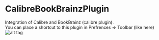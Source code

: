 # CalibreBookBrainzPlugin
Integration of Calibre and BookBrainz (calibre plugin).  
You can place a shortcut to this plugin in Prefrences => Toolbar (like here)  
![alt tag](http://i0.wp.com/www.redmountainsw.com/wordpress/files/2014/09/33af5c8016ca2b8cbbeaaae21192fda8.png?w=730)

